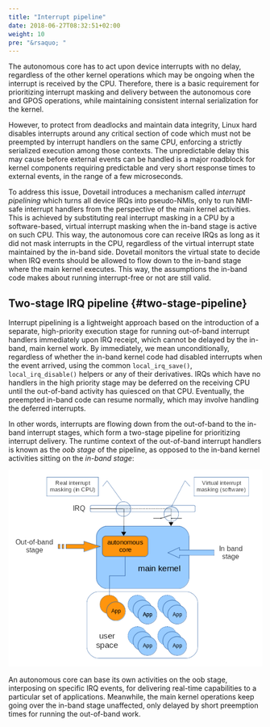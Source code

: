 ```yaml
---
title: "Interrupt pipeline"
date: 2018-06-27T08:32:51+02:00
weight: 10
pre: "&rsaquo; "
---
```


The autonomous core has to act upon device interrupts with no delay,
regardless of the other kernel operations which may be ongoing when
the interrupt is received by the CPU. Therefore, there is a basic
requirement for prioritizing interrupt masking and delivery between
the autonomous core and GPOS operations, while maintaining consistent
internal serialization for the kernel.

However, to protect from deadlocks and maintain data integrity, Linux
hard disables interrupts around any critical section of code which
must not be preempted by interrupt handlers on the same CPU, enforcing
a strictly serialized execution among those contexts. The
unpredictable delay this may cause before external events can be
handled is a major roadblock for kernel components requiring
predictable and very short response times to external events, in the
range of a few microseconds.

To address this issue, Dovetail introduces a mechanism called
*interrupt pipelining* which turns all device IRQs into pseudo-NMIs,
only to run NMI-safe interrupt handlers from the perspective of the
main kernel activities. This is achieved by substituting real
interrupt masking in a CPU by a software-based, virtual interrupt
masking when the in-band stage is active on such CPU. This way, the
autonomous core can receive IRQs as long as it did not mask interrupts
in the CPU, regardless of the virtual interrupt state maintained by
the in-band side. Dovetail monitors the virtual state to decide when
IRQ events should be allowed to flow down to the in-band stage where
the main kernel executes. This way, the assumptions the in-band code
makes about running interrupt-free or not are still valid.

## Two-stage IRQ pipeline {#two-stage-pipeline}

Interrupt pipelining is a lightweight approach based on the
introduction of a separate, high-priority execution stage for running
out-of-band interrupt handlers immediately upon IRQ receipt, which
cannot be delayed by the in-band, main kernel work. By immediately,
we mean unconditionally, regardless of whether the in-band kernel code
had disabled interrupts when the event arrived, using the common
`local_irq_save()`, `local_irq_disable()` helpers or any of their
derivatives.  IRQs which have no handlers in the high priority stage
may be deferred on the receiving CPU until the out-of-band activity
has quiesced on that CPU. Eventually, the preempted in-band code can
resume normally, which may involve handling the deferred interrupts.

In other words, interrupts are flowing down from the out-of-band to
the in-band interrupt stages, which form a two-stage pipeline for
prioritizing interrupt delivery. The runtime context of the
out-of-band interrupt handlers is known as the *oob stage* of the
pipeline, as opposed to the in-band kernel activities sitting on the
*in-band stage*:

![Alt text](/images/pipeline.png "Interrupt pipeline")

An autonomous core can base its own activities on the oob stage,
interposing on specific IRQ events, for delivering real-time
capabilities to a particular set of applications. Meanwhile, the main
kernel operations keep going over the in-band stage unaffected, only
delayed by short preemption times for running the out-of-band work.
